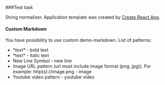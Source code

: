 ###Test task

String normalizer. Application template was created by [Create React App](https://github.com/facebook/create-react-app).

#### Custom Markdown
You have possibility to use custom demo-markdown.
List of patterns:
* \**text\** - bold text
* \*text\* - italic text
* New Line Symbol - new line
* Image URL pattern (url must include image format (png, jpg)). For example: http(s)://image.png - image
* Youtube video pattern - youtube video 
